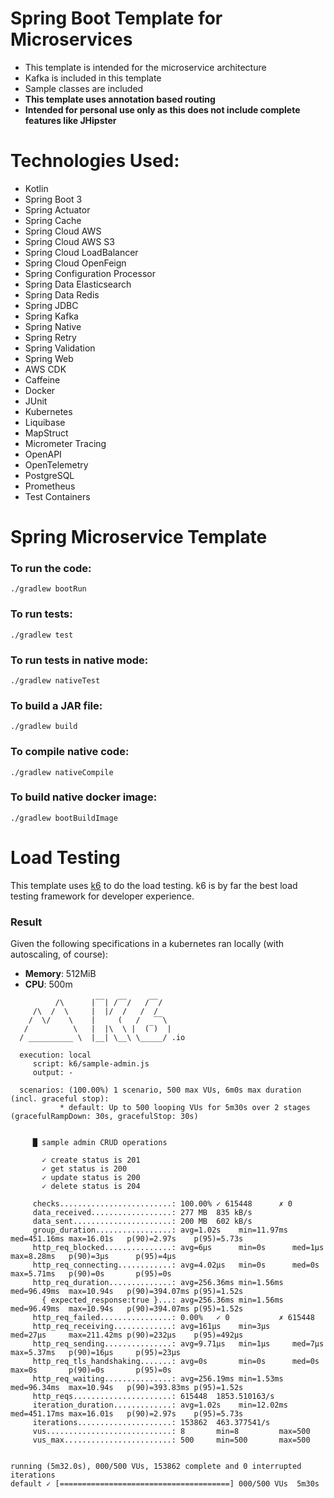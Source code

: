 # Spring Boot Template for Microservices

- This template is intended for the microservice architecture
- Kafka is included in this template
- Sample classes are included
- **This template uses annotation based routing**
- **Intended for personal use only as this does not include complete features like JHipster**

# Technologies Used:

- Kotlin
- Spring Boot 3
- Spring Actuator
- Spring Cache
- Spring Cloud AWS
- Spring Cloud AWS S3
- Spring Cloud LoadBalancer
- Spring Cloud OpenFeign
- Spring Configuration Processor
- Spring Data Elasticsearch
- Spring Data Redis
- Spring JDBC
- Spring Kafka
- Spring Native
- Spring Retry
- Spring Validation
- Spring Web
- AWS CDK
- Caffeine
- Docker
- JUnit
- Kubernetes
- Liquibase
- MapStruct
- Micrometer Tracing
- OpenAPI
- OpenTelemetry
- PostgreSQL
- Prometheus
- Test Containers

# Spring Microservice Template

### To run the code:

`./gradlew bootRun`

### To run tests:

`./gradlew test`

### To run tests in native mode:

`./gradlew nativeTest`

### To build a JAR file:

`./gradlew build`

### To compile native code:

`./gradlew nativeCompile`

### To build native docker image:

`./gradlew bootBuildImage`

# Load Testing

This template uses [k6](https://grafana.com/docs/k6/latest/) to do the load testing. k6 is by far the best load testing
framework for developer experience.

### Result

Given the following specifications in a kubernetes ran locally (with autoscaling, of course):

- **Memory**: 512MiB
- **CPU**: 500m

```
          /\      |‾‾| /‾‾/   /‾‾/   
     /\  /  \     |  |/  /   /  /    
    /  \/    \    |     (   /   ‾‾\  
   /          \   |  |\  \ |  (‾)  | 
  / __________ \  |__| \__\ \_____/ .io

  execution: local
     script: k6/sample-admin.js
     output: -

  scenarios: (100.00%) 1 scenario, 500 max VUs, 6m0s max duration (incl. graceful stop):
           * default: Up to 500 looping VUs for 5m30s over 2 stages (gracefulRampDown: 30s, gracefulStop: 30s)


     █ sample admin CRUD operations

       ✓ create status is 201
       ✓ get status is 200
       ✓ update status is 200
       ✓ delete status is 204

     checks.........................: 100.00% ✓ 615448      ✗ 0     
     data_received..................: 277 MB  835 kB/s
     data_sent......................: 200 MB  602 kB/s
     group_duration.................: avg=1.02s    min=11.97ms med=451.16ms max=16.01s   p(90)=2.97s    p(95)=5.73s
     http_req_blocked...............: avg=6µs      min=0s      med=1µs      max=8.28ms   p(90)=3µs      p(95)=4µs  
     http_req_connecting............: avg=4.02µs   min=0s      med=0s       max=5.71ms   p(90)=0s       p(95)=0s   
     http_req_duration..............: avg=256.36ms min=1.56ms  med=96.49ms  max=10.94s   p(90)=394.07ms p(95)=1.52s
       { expected_response:true }...: avg=256.36ms min=1.56ms  med=96.49ms  max=10.94s   p(90)=394.07ms p(95)=1.52s
     http_req_failed................: 0.00%   ✓ 0           ✗ 615448
     http_req_receiving.............: avg=161µs    min=3µs     med=27µs     max=211.42ms p(90)=232µs    p(95)=492µs
     http_req_sending...............: avg=9.71µs   min=1µs     med=7µs      max=5.37ms   p(90)=16µs     p(95)=23µs 
     http_req_tls_handshaking.......: avg=0s       min=0s      med=0s       max=0s       p(90)=0s       p(95)=0s   
     http_req_waiting...............: avg=256.19ms min=1.53ms  med=96.34ms  max=10.94s   p(90)=393.83ms p(95)=1.52s
     http_reqs......................: 615448  1853.510163/s
     iteration_duration.............: avg=1.02s    min=12.02ms med=451.17ms max=16.01s   p(90)=2.97s    p(95)=5.73s
     iterations.....................: 153862  463.377541/s
     vus............................: 8       min=8         max=500 
     vus_max........................: 500     min=500       max=500 


running (5m32.0s), 000/500 VUs, 153862 complete and 0 interrupted iterations
default ✓ [======================================] 000/500 VUs  5m30s
```
